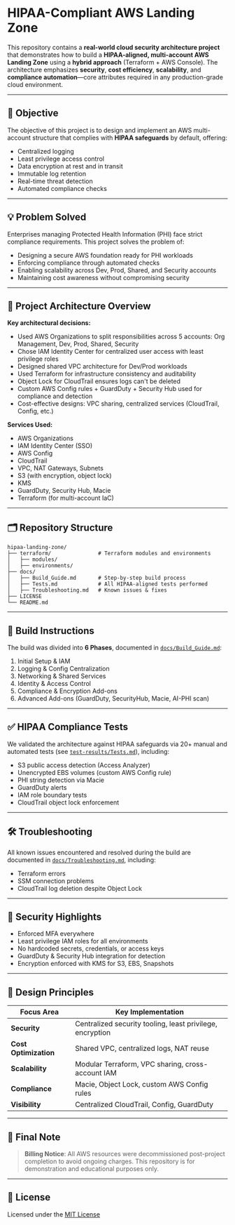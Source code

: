 # HIPAA-Compliant AWS Landing Zone

This repository contains a **real-world cloud security architecture project** that demonstrates how to build a **HIPAA-aligned, multi-account AWS Landing Zone** using a **hybrid approach** (Terraform + AWS Console). The architecture emphasizes **security**, **cost efficiency**, **scalability**, and **compliance automation**—core attributes required in any production-grade cloud environment.

---

## 🎯 Objective

The objective of this project is to design and implement an AWS multi-account structure that complies with **HIPAA safeguards** by default, offering:

- Centralized logging
- Least privilege access control
- Data encryption at rest and in transit
- Immutable log retention
- Real-time threat detection
- Automated compliance checks

---

## 💡 Problem Solved

Enterprises managing Protected Health Information (PHI) face strict compliance requirements. This project solves the problem of:

- Designing a secure AWS foundation ready for PHI workloads
- Enforcing compliance through automated checks
- Enabling scalability across Dev, Prod, Shared, and Security accounts
- Maintaining cost awareness without compromising security

---

## 🧱 Project Architecture Overview

**Key architectural decisions:**
- Used AWS Organizations to split responsibilities across 5 accounts: Org Management, Dev, Prod, Shared, Security
- Chose IAM Identity Center for centralized user access with least privilege roles
- Designed shared VPC architecture for Dev/Prod workloads
- Used Terraform for infrastructure consistency and auditability
- Object Lock for CloudTrail ensures logs can't be deleted
- Custom AWS Config rules + GuardDuty + Security Hub used for compliance and detection
- Cost-effective designs: VPC sharing, centralized services (CloudTrail, Config, etc.)

**Services Used:**
- AWS Organizations
- IAM Identity Center (SSO)
- AWS Config
- CloudTrail
- VPC, NAT Gateways, Subnets
- S3 (with encryption, object lock)
- KMS
- GuardDuty, Security Hub, Macie
- Terraform (for multi-account IaC)

---

## 🗂 Repository Structure

```
hipaa-landing-zone/
├── terraform/               # Terraform modules and environments
│   ├── modules/
│   ├── environments/
├── docs/
│   ├── Build_Guide.md       # Step-by-step build process
│   ├── Tests.md             # All HIPAA-aligned tests performed
│   ├── Troubleshooting.md   # Known issues & fixes
├── LICENSE
└── README.md
```

---

## 🚀 Build Instructions

The build was divided into **6 Phases**, documented in [`docs/Build_Guide.md`](https://github.com/k4sth4/hipaa-landing-zone/blob/main/docs/Build_Guide.md):
1. Initial Setup & IAM
2. Logging & Config Centralization
3. Networking & Shared Services
4. Identity & Access Control
5. Compliance & Encryption Add-ons
6. Advanced Add-ons (GuardDuty, SecurityHub, Macie, AI-PHI scan)

---

## ✅ HIPAA Compliance Tests

We validated the architecture against HIPAA safeguards via 20+ manual and automated tests (see [`test-results/Tests.md`](https://github.com/k4sth4/hipaa-landing-zone/blob/main/test-results/Tests.md)), including:
- S3 public access detection (Access Analyzer)
- Unencrypted EBS volumes (custom AWS Config rule)
- PHI string detection via Macie
- GuardDuty alerts
- IAM role boundary tests
- CloudTrail object lock enforcement

---

## 🛠 Troubleshooting

All known issues encountered and resolved during the build are documented in [`docs/Troubleshooting.md`](https://github.com/k4sth4/hipaa-landing-zone/blob/main/docs/Troubleshooting.md), including:
- Terraform errors
- SSM connection problems
- CloudTrail log deletion despite Object Lock

---

## 🔐 Security Highlights

- Enforced MFA everywhere
- Least privilege IAM roles for all environments
- No hardcoded secrets, credentials, or access keys
- GuardDuty & Security Hub integration for detection
- Encryption enforced with KMS for S3, EBS, Snapshots

---

## 🧠 Design Principles

| Focus Area | Key Implementation |
|------------|--------------------|
| **Security** | Centralized security tooling, least privilege, encryption |
| **Cost Optimization** | Shared VPC, centralized logs, NAT reuse |
| **Scalability** | Modular Terraform, VPC sharing, cross-account IAM |
| **Compliance** | Macie, Object Lock, custom AWS Config rules |
| **Visibility** | Centralized CloudTrail, Config, GuardDuty |

---

## 📌 Final Note

> **Billing Notice**: All AWS resources were decommissioned post-project completion to avoid ongoing charges. This repository is for demonstration and educational purposes only.

---

## 📄 License

Licensed under the [MIT License](https://github.com/k4sth4/hipaa-landing-zone/blob/main/LICENSE)

